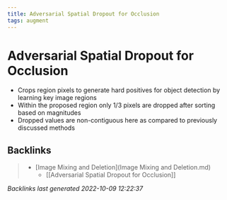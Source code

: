 ```yaml
---
title: Adversarial Spatial Dropout for Occlusion
tags: augment
---
```


# Adversarial Spatial Dropout for Occlusion
- Crops region pixels to generate hard positives for object detection by learning key image regions
- Within the proposed region only 1/3 pixels are dropped after sorting based on magnitudes
- Dropped values are non-contiguous here as compared to previously discussed methods

## Backlinks

> - [Image Mixing and Deletion](Image Mixing and Deletion.md)
>   - [[Adversarial Spatial Dropout for Occlusion]]

_Backlinks last generated 2022-10-09 12:22:37_
